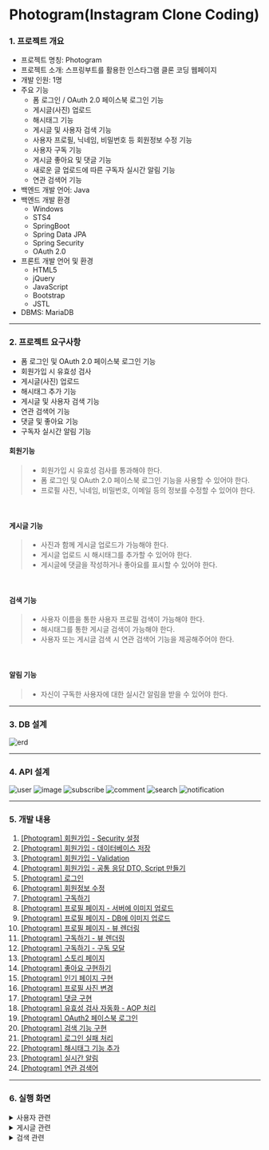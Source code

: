 # Photogram(Instagram Clone Coding)
### 1. 프로젝트 개요
- 프로젝트 명칭: Photogram
- 프로젝트 소개: 스프링부트를 활용한 인스타그램 클론 코딩 웹페이지
- 개발 인원: 1명
- 주요 기능
	- 폼 로그인 / OAuth 2.0 페이스북 로그인 기능
	- 게시글(사진) 업로드
	- 해시태그 기능
	- 게시글 및 사용자 검색 기능
	- 사용자 프로필, 닉네임, 비밀번호 등 회원정보 수정 기능
	- 사용자 구독 기능
	- 게시글 좋아요 및 댓글 기능
	- 새로운 글 업로드에 따른 구독자 실시간 알림 기능
	- 연관 검색어 기능
- 백엔드 개발 언어: Java
- 백엔드 개발 환경
	- Windows
	- STS4
	- SpringBoot
	- Spring Data JPA
	- Spring Security
	- OAuth 2.0
- 프론트 개발 언어 및 환경
	- HTML5
	- jQuery
	- JavaScript
	- Bootstrap
	- JSTL
- DBMS: MariaDB

<hr>

### 2. 프로젝트 요구사항
- 폼 로그인 및 OAuth 2.0 페이스북 로그인 기능
- 회원가입 시 유효성 검사
- 게시글(사진) 업로드
- 해시태그 추가 기능
- 게시글 및 사용자 검색 기능
- 연관 검색어 기능
- 댓글 및 좋아요 기능
- 구독자 실시간 알림 기능

#### 회원기능
> - 회원가입 시 유효성 검사를 통과해야 한다.
> - 폼 로그인 및 OAuth 2.0 페이스북 로그인 기능을 사용할 수 있어야 한다.
> - 프로필 사진, 닉네임, 비밀번호, 이메일 등의 정보를 수정할 수 있어야 한다.

<br>

#### 게시글 기능
> - 사진과 함께 게시글 업로드가 가능해야 한다.
> - 게시글 업로드 시 해시태그를 추가할 수 있어야 한다.
> - 게시글에 댓글을 작성하거나 좋아요를 표시할 수 있어야 한다.

<br>

#### 검색 기능
> - 사용자 이름을 통한 사용자 프로필 검색이 가능해야 한다.
> - 해시태그를 통한 게시글 검색이 가능해야 한다.
> - 사용자 또는 게시글 검색 시 연관 검색어 기능을 제공해주어야 한다.

<br>

#### 알림 기능
> - 자신이 구독한 사용자에 대한 실시간 알림을 받을 수 있어야 한다.

<hr>

### 3. DB 설계
![erd](https://user-images.githubusercontent.com/45421117/224655048-c56dbea0-b866-48f3-957c-4c5eef3ba129.png)

<hr>

### 4. API 설계
![user](https://user-images.githubusercontent.com/45421117/224662001-739bb666-50a8-4ce8-aaed-f21d21ac0c32.png)
![image](https://user-images.githubusercontent.com/45421117/224662112-49ce47a6-abdb-44bc-bffe-7b95e9cb2cb1.png)
![subscribe](https://user-images.githubusercontent.com/45421117/224662172-15f83989-f380-45e8-ab52-e3a72b93c46d.png)
![comment](https://user-images.githubusercontent.com/45421117/224662232-cd9b45df-62d9-4686-912a-ba0b37f2758c.png)
![search](https://user-images.githubusercontent.com/45421117/224662296-4615beec-77ac-414d-b393-d469d48c9dc1.png)
![notification](https://user-images.githubusercontent.com/45421117/224662361-8c1a6a31-95ee-477a-b072-fb769ccade08.png)

<hr>

### 5. 개발 내용
1. [[Photogram] 회원가입 - Security 설정](https://daegwonkim.tistory.com/341)
2. [[Photogram] 회원가입 - 데이터베이스 저장](https://daegwonkim.tistory.com/342)
3. [[Photogram] 회원가입 - Validation](https://daegwonkim.tistory.com/343)
4. [[Photogram] 회원가입 - 공통 응답 DTO, Script 만들기](https://daegwonkim.tistory.com/344)
5. [[Photogram] 로그인](https://daegwonkim.tistory.com/345)
6. [[Photogram] 회원정보 수정](https://daegwonkim.tistory.com/346)
7. [[Photogram] 구독하기](https://daegwonkim.tistory.com/347)
8. [[Photogram] 프로필 페이지 - 서버에 이미지 업로드](https://daegwonkim.tistory.com/348)
9. [[Photogram] 프로필 페이지 - DB에 이미지 업로드](https://daegwonkim.tistory.com/349)
10. [[Photogram] 프로필 페이지 - 뷰 렌더링](https://daegwonkim.tistory.com/350)
11. [[Photogram] 구독하기 - 뷰 렌더링](https://daegwonkim.tistory.com/351)
12. [[Photogram] 구독하기 - 구독 모달](https://daegwonkim.tistory.com/353)
13. [[Photogram] 스토리 페이지](https://daegwonkim.tistory.com/354)
14. [[Photogram] 좋아요 구현하기](https://daegwonkim.tistory.com/355)
15. [[Photogram] 인기 페이지 구현](https://daegwonkim.tistory.com/356)
16. [[Photogram] 프로필 사진 변경](https://daegwonkim.tistory.com/357)
17. [[Photogram] 댓글 구현](https://daegwonkim.tistory.com/358)
18. [[Photogram] 유효성 검사 자동화 - AOP 처리](https://daegwonkim.tistory.com/359)
19. [[Photogram] OAuth2 페이스북 로그인](https://daegwonkim.tistory.com/360)
20. [[Photogram] 검색 기능 구현](https://daegwonkim.tistory.com/376)
21. [[Photogram] 로그인 실패 처리](https://daegwonkim.tistory.com/377)
22. [[Photogram] 해시태그 기능 추가](https://daegwonkim.tistory.com/378)
23. [[Photogram] 실시간 알림](https://daegwonkim.tistory.com/379)
24. [[Photogram] 연관 검색어](https://daegwonkim.tistory.com/380)

<hr>

### 6. 실행 화면
<details>
<summary>사용자 관련</summary>

#### 로그인 및 로그아웃 페이지
![login](https://user-images.githubusercontent.com/45421117/224647069-a230369b-8c5a-4309-b9b1-eef63fd1227c.png)

#### 로그인에 실패할 경우
![login_fail](https://user-images.githubusercontent.com/45421117/224647499-bf110f4d-a4f5-4b98-b25f-4ce2917dd431.png)

#### 회원가입 페이지
![join](https://user-images.githubusercontent.com/45421117/224647606-9ad73f70-a441-445b-bf6c-fb9a22fbc669.png)

#### 사용자 프로필 페이지
![profile](https://user-images.githubusercontent.com/45421117/224647824-05d2aaf4-9caa-41f6-9fd2-871311447933.png)

#### 회원정보 수정 페이지
![update](https://user-images.githubusercontent.com/45421117/224647926-81f15314-7d75-418f-afe8-f3b6de693cfb.png)
	
</details>

<details>
<summary>게시글 관련</summary>

#### 스토리 페이지
![story](https://user-images.githubusercontent.com/45421117/224648811-07641338-93ef-46b4-ae95-86c68e72a679.png)

#### 게시글 업로드 페이지
![upload](https://user-images.githubusercontent.com/45421117/224648917-d19f3268-03a5-41ef-854d-81731cac90e0.png)
	
</details>

<details>
<summary>검색 관련</summary>

#### 연관 검색어 기능
![relative](https://user-images.githubusercontent.com/45421117/224649162-57ac011e-1b7e-439c-8f1e-beb0b4e71459.png)

#### 사용자 검색 페이지
![account](https://user-images.githubusercontent.com/45421117/224649292-a013a247-f079-4d9d-8c7c-58029b97d56e.png)

#### 게시글 검색 페이지
![tag](https://user-images.githubusercontent.com/45421117/224649433-a1c1b16c-77fb-473c-af02-25d159252631.png)

</details>
